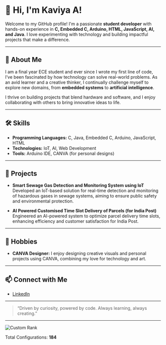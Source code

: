 # 👋 Hi, I'm Kaviya A!

Welcome to my GitHub profile! I'm a passionate **student developer** with hands-on experience in **C, Embedded C, Arduino, HTML, JavaScript, AI, and Java**. I love experimenting with technology and building impactful projects that make a difference.

---

## 🚀 About Me

I am a final year ECE student and ever since I wrote my first line of code, I’ve been fascinated by how technology can solve real-world problems. As an avid learner and a creative thinker, I continually challenge myself to explore new domains, from **embedded systems** to **artificial intelligence**.

I thrive on building projects that blend hardware and software, and I enjoy collaborating with others to bring innovative ideas to life.

---

## 🛠️ Skills

- **Programming Languages:** C, Java, Embedded C, Arduino, JavaScript, HTML
- **Technologies:** IoT, AI, Web Development
- **Tools:** Arduino IDE, CANVA (for personal designs)

---

## 🌟 Projects

- **Smart Sewage Gas Detection and Monitoring System using IoT**  
  Developed an IoT-based solution for real-time detection and monitoring of hazardous gases in sewage systems, aiming to ensure public safety and environmental protection.

- **AI Powered Customised Time Slot Delivery of Parcels (for India Post)**  
  Engineered an AI-powered system to optimize parcel delivery time slots, enhancing efficiency and customer satisfaction for India Post.

---

## 🎨 Hobbies

- **CANVA Designer:** I enjoy designing creative visuals and personal projects using CANVA, combining my love for technology and art.

---

## 📫 Connect with Me

- [LinkedIn](https://www.linkedin.com/in/kaviya-a-236703258)

---

> “Driven by curiosity, powered by code. Always learning, always creating.”

---

![Custom Rank](https://img.shields.io/badge/GitHub%20Rank-1-blue?style=for-the-badge)

Total Configurations: **184**
